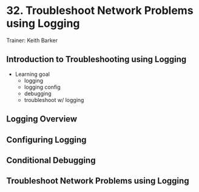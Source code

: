 # 32. Troubleshoot Network Problems using Logging

Trainer: Keith Barker


## Introduction to Troubleshooting using Logging

- Learning goal
  - logging
  - logging config
  - debugging
  - troubleshoot w/ logging



## Logging Overview




## Configuring Logging




## Conditional Debugging




## Troubleshoot Network Problems using Logging



